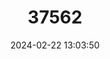 ---
title: "37562"
category: "Cercocarpus traskiae"
draft: false
date: 2024-02-22 13:03:50
languages:
  English: ["Catalina Mahogany", "Santa Catalina Mountain-mahogany"]
---